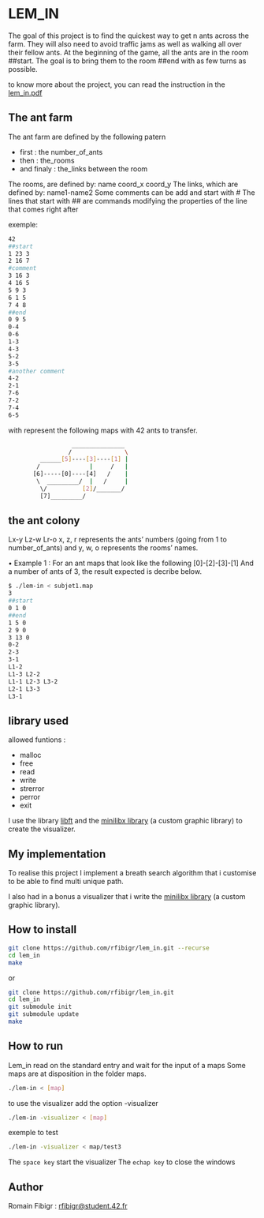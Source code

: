 # LEM_IN

The goal of this project is to find the quickest way to get n ants across the farm.
They will also need to avoid traffic jams as well as walking all over their fellow ants.
At the beginning of the game, all the ants are in the room ##start. The goal is to bring them to the room ##end with as few turns as possible.

to know more about the project, you can read the instruction in the [lem_in.pdf](https://github.com/rfibigr/lem_in/divers/lem_in.fr.pdf)


## The ant farm

The ant farm are defined by the following patern
+ first : the number_of_ants
+ then : the_rooms
+ and finaly : the_links between the room

The rooms, are defined by: name coord_x coord_y
The links, which are defined by: name1-name2
Some comments can be add and start with #
The lines that start with ## are commands modifying the properties of the line that comes right after

exemple:

```bash
42
##start
1 23 3
2 16 7
#comment
3 16 3
4 16 5
5 9 3
6 1 5
7 4 8
##end
0 9 5
0-4
0-6
1-3
4-3
5-2
3-5
#another comment
4-2
2-1
7-6
7-2
7-4
6-5
```

with represent the following maps with 42 ants to transfer.

```bash
                  _______________
                 /               \
         ______[5]----[3]----[1] |
        /              |     /   |
       [6]-----[0]----[4]   /    |
        \  _________/  |   /     |
         \/          [2]/_______/
         [7]_________/
```


## the ant colony

Lx-y Lz-w Lr-o
x, z, r represents the ants’ numbers (going from 1 to number_of_ants) and y,
w, o represents the rooms’ names.

• Example 1 :
For an ant maps that look like the following
[0]-[2]-[3]-[1]
And a number of ants of 3, the result expected is decribe below.

```bash
$ ./lem-in < subjet1.map
3
##start
0 1 0
##end
1 5 0
2 9 0
3 13 0
0-2
2-3
3-1
L1-2
L1-3 L2-2
L1-1 L2-3 L3-2
L2-1 L3-3
L3-1
```

## library used

allowed funtions :
+ malloc
+ free
+ read
+ write
+ strerror
+ perror
+ exit

I use the library [libft](https://github.com/rfibigr/libft)
and the [minilibx library](https://github.com/rfibigr/push_swap/tree/master/lib/minilibx_macos) (a custom graphic library) to create the visualizer.


## My implementation

To realise this project I implement a breath search algorithm that i customise to be able to find multi unique path.

I also had in a bonus a visualizer that i write the [minilibx library](https://github.com/rfibigr/push_swap/tree/master/lib/minilibx_macos) (a custom graphic library).

## How to install

```bash
git clone https://github.com/rfibigr/lem_in.git --recurse
cd lem_in
make
```

or

```bash
git clone https://github.com/rfibigr/lem_in.git
cd lem_in
git submodule init
git submodule update
make
```

## How to run

Lem_in read on the standard entry and wait for the input of a maps
Some maps are at disposition in the folder maps.

```bash
./lem-in < [map]
```

to use the visualizer add the option -visualizer

```bash
./lem-in -visualizer < [map]
```
exemple to test
```bash
./lem-in -visualizer < map/test3
```
The `space key` start the visualizer
The `echap key` to close the windows


## Author

Romain Fibigr : rfibigr@student.42.fr
